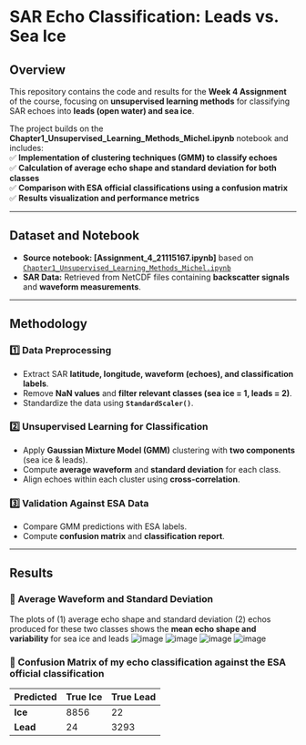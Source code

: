 # **SAR Echo Classification: Leads vs. Sea Ice**  
## **Overview**
This repository contains the code and results for the **Week 4 Assignment** of the course, focusing on **unsupervised learning methods** for classifying SAR echoes into **leads (open water) and sea ice**.  

The project builds on the **Chapter1_Unsupervised_Learning_Methods_Michel.ipynb** notebook and includes:  
✅ **Implementation of clustering techniques (GMM) to classify echoes**  
✅ **Calculation of average echo shape and standard deviation for both classes**  
✅ **Comparison with ESA official classifications using a confusion matrix**  
✅ **Results visualization and performance metrics**  

---

## **Dataset and Notebook**
- **Source notebook: [Assignment_4_21115167.ipynb]** based on [`Chapter1_Unsupervised_Learning_Methods_Michel.ipynb`](https://drive.google.com/file/d/1HDSLjsWhLIDF-qbRj6sbGVd9t1LB7890/view?usp=drive_link)  
- **SAR Data:** Retrieved from NetCDF files containing **backscatter signals** and **waveform measurements**.  

---

## **Methodology**
### **1️⃣ Data Preprocessing**
- Extract SAR **latitude, longitude, waveform (echoes), and classification labels**.  
- Remove **NaN values** and **filter relevant classes (sea ice = 1, leads = 2)**.  
- Standardize the data using **`StandardScaler()`**.  

### **2️⃣ Unsupervised Learning for Classification**
- Apply **Gaussian Mixture Model (GMM)** clustering with **two components** (sea ice & leads).  
- Compute **average waveform** and **standard deviation** for each class.  
- Align echoes within each cluster using **cross-correlation**.

### **3️⃣ Validation Against ESA Data**
- Compare GMM predictions with ESA labels.  
- Compute **confusion matrix** and **classification report**.  

---

## **Results**
### **🔹 Average Waveform and Standard Deviation**
The plots of  (1) average echo shape and standard deviation (2) echos produced for these two classes  shows the **mean echo shape and variability** for sea ice and leads
![image](https://github.com/user-attachments/assets/77ef1b2e-fbb2-4be1-9e95-8f42dfc45e67)
![image](https://github.com/user-attachments/assets/429fcc06-743d-425b-9b4c-e6eb4e260efb)
![image](https://github.com/user-attachments/assets/961eb75d-0a61-47c5-9005-9c27c26def5b)
![image](https://github.com/user-attachments/assets/143444bf-bdaa-4efb-99e1-a87cc7517cce)


### **🔹 Confusion Matrix of my echo classification against the ESA official classification**
| Predicted | True Ice | True Lead |
|-----------|---------|----------|
| **Ice**   | 8856    | 22       |
| **Lead**  | 24      | 3293     |
